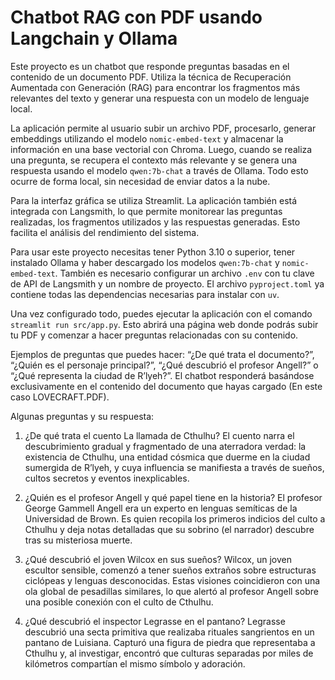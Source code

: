 # Chatbot RAG con PDF usando Langchain y Ollama

Este proyecto es un chatbot que responde preguntas basadas en el contenido de un documento PDF. Utiliza la técnica de Recuperación Aumentada con Generación (RAG) para encontrar los fragmentos más relevantes del texto y generar una respuesta con un modelo de lenguaje local.

La aplicación permite al usuario subir un archivo PDF, procesarlo, generar embeddings utilizando el modelo `nomic-embed-text` y almacenar la información en una base vectorial con Chroma. Luego, cuando se realiza una pregunta, se recupera el contexto más relevante y se genera una respuesta usando el modelo `qwen:7b-chat` a través de Ollama. Todo esto ocurre de forma local, sin necesidad de enviar datos a la nube.

Para la interfaz gráfica se utiliza Streamlit. La aplicación también está integrada con Langsmith, lo que permite monitorear las preguntas realizadas, los fragmentos utilizados y las respuestas generadas. Esto facilita el análisis del rendimiento del sistema.

Para usar este proyecto necesitas tener Python 3.10 o superior, tener instalado Ollama y haber descargado los modelos `qwen:7b-chat` y `nomic-embed-text`. También es necesario configurar un archivo `.env` con tu clave de API de Langsmith y un nombre de proyecto. El archivo `pyproject.toml` ya contiene todas las dependencias necesarias para instalar con `uv`.

Una vez configurado todo, puedes ejecutar la aplicación con el comando `streamlit run src/app.py`. Esto abrirá una página web donde podrás subir tu PDF y comenzar a hacer preguntas relacionadas con su contenido.

Ejemplos de preguntas que puedes hacer: “¿De qué trata el documento?”, “¿Quién es el personaje principal?”, “¿Qué descubrió el profesor Angell?” o “¿Qué representa la ciudad de R’lyeh?”. El chatbot responderá basándose exclusivamente en el contenido del documento que hayas cargado (En este caso LOVECRAFT.PDF).

Algunas preguntas y su respuesta:

1. ¿De qué trata el cuento La llamada de Cthulhu?
El cuento narra el descubrimiento gradual y fragmentado de una aterradora verdad: la existencia de Cthulhu, una entidad cósmica que duerme en la ciudad sumergida de R’lyeh, y cuya influencia se manifiesta a través de sueños, cultos secretos y eventos inexplicables.

2. ¿Quién es el profesor Angell y qué papel tiene en la historia?
El profesor George Gammell Angell era un experto en lenguas semíticas de la Universidad de Brown. Es quien recopila los primeros indicios del culto a Cthulhu y deja notas detalladas que su sobrino (el narrador) descubre tras su misteriosa muerte.

3. ¿Qué descubrió el joven Wilcox en sus sueños?
Wilcox, un joven escultor sensible, comenzó a tener sueños extraños sobre estructuras ciclópeas y lenguas desconocidas. Estas visiones coincidieron con una ola global de pesadillas similares, lo que alertó al profesor Angell sobre una posible conexión con el culto de Cthulhu.

4. ¿Qué descubrió el inspector Legrasse en el pantano?
Legrasse descubrió una secta primitiva que realizaba rituales sangrientos en un pantano de Luisiana. Capturó una figura de piedra que representaba a Cthulhu y, al investigar, encontró que culturas separadas por miles de kilómetros compartían el mismo símbolo y adoración.
